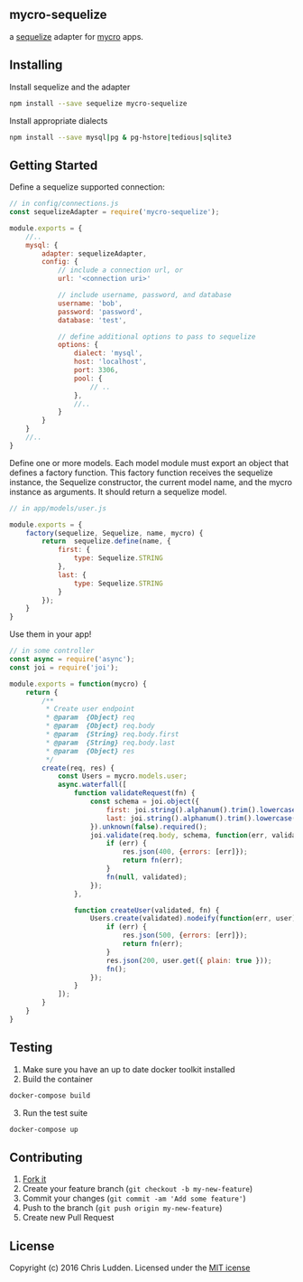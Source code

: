 ## mycro-sequelize
a [sequelize](https://github.com/sequelize/sequelize) adapter for [mycro](https://github.com/cludden/mycro) apps.

## Installing
Install sequelize and the adapter
```bash
npm install --save sequelize mycro-sequelize
```

Install appropriate dialects
```bash
npm install --save mysql|pg & pg-hstore|tedious|sqlite3
```

## Getting Started
Define a sequelize supported connection:
```javascript
// in config/connections.js
const sequelizeAdapter = require('mycro-sequelize');

module.exports = {
    //..
    mysql: {
        adapter: sequelizeAdapter,
        config: {
            // include a connection url, or
            url: '<connection uri>'

            // include username, password, and database
            username: 'bob',
            password: 'password',
            database: 'test',

            // define additional options to pass to sequelize
            options: {
                dialect: 'mysql',
                host: 'localhost',
                port: 3306,
                pool: {
                    // ..
                },
                //..
            }
        }
    }
    //..
}
```

Define one or more models. Each model module must export an object that defines a factory function. This factory function receives the sequelize instance, the Sequelize constructor, the current model name, and the mycro instance as arguments. It should return a sequelize model.
```javascript
// in app/models/user.js

module.exports = {
    factory(sequelize, Sequelize, name, mycro) {
        return  sequelize.define(name, {
            first: {
                type: Sequelize.STRING
            },
            last: {
                type: Sequelize.STRING
            }
        });
    }
}
```

Use them in your app!
```javascript
// in some controller
const async = require('async');
const joi = require('joi');

module.exports = function(mycro) {
    return {
        /**
         * Create user endpoint
         * @param  {Object} req
         * @param  {Object} req.body
         * @param  {String} req.body.first
         * @param  {String} req.body.last
         * @param  {Object} res
         */
        create(req, res) {
            const Users = mycro.models.user;
            async.waterfall([
                function validateRequest(fn) {
                    const schema = joi.object({
                        first: joi.string().alphanum().trim().lowercase().required(),
                        last: joi.string().alphanum().trim().lowercase().required()
                    }).unknown(false).required();
                    joi.validate(req.body, schema, function(err, validated) {
                        if (err) {
                            res.json(400, {errors: [err]});
                            return fn(err);
                        }
                        fn(null, validated);
                    });
                },

                function createUser(validated, fn) {
                    Users.create(validated).nodeify(function(err, user) {
                        if (err) {
                            res.json(500, {errors: [err]});
                            return fn(err);
                        }
                        res.json(200, user.get({ plain: true }));
                        fn();
                    });
                }
            ]);
        }
    }
}
```

## Testing
1. Make sure you have an up to date docker toolkit installed
2. Build the container
```bash
docker-compose build
```
3. Run the test suite
```bash
docker-compose up
```

## Contributing
1. [Fork it](https://github.com/cludden/mycro-sequelize/fork)
2. Create your feature branch (`git checkout -b my-new-feature`)
3. Commit your changes (`git commit -am 'Add some feature'`)
4. Push to the branch (`git push origin my-new-feature`)
5. Create new Pull Request

## License
Copyright (c) 2016 Chris Ludden.
Licensed under the [MIT icense](LICENSE.md)
